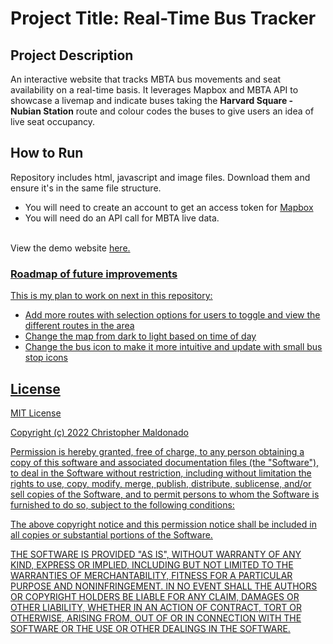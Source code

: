<h1>Project Title: Real-Time Bus Tracker</h1>

<h2>Project Description</h2>
An interactive website that tracks MBTA bus movements and seat availability on a real-time basis. It leverages Mapbox and MBTA API to showcase a livemap and indicate buses taking the <b>Harvard Square - Nubian Station</b> route and colour codes the buses to give users an idea of live seat occupancy.

<h2>How to Run</h2>
Repository includes html, javascript and image files. Download them and ensure it's in the same file structure.
<ul>
  <li>You will need to create an account to get an access token for <a href="https://www.mapbox.com/">Mapbox</a></li>
  <li>You will need do an API call for MBTA live data.</li>
</ul>
<br>View the demo website <a href="https://jadewee.github.io/projects/maps.html">here.

<h3>Roadmap of future improvements</h3>
  This is my plan to work on next in this repository:
  <ul>
    <li>Add more routes with selection options for users to toggle and view the different routes in the area</li>
    <li>Change the map from dark to light based on time of day</li>
    <li>Change the bus icon to make it more intuitive and update with small bus stop icons</li>
  </ul>

<h2>License</h3>
MIT License

Copyright (c) 2022 Christopher Maldonado

Permission is hereby granted, free of charge, to any person obtaining a copy of this software and associated documentation files (the "Software"), to deal in the Software without restriction, including without limitation the rights to use, copy, modify, merge, publish, distribute, sublicense, and/or sell copies of the Software, and to permit persons to whom the Software is furnished to do so, subject to the following conditions:

The above copyright notice and this permission notice shall be included in all copies or substantial portions of the Software.

THE SOFTWARE IS PROVIDED "AS IS", WITHOUT WARRANTY OF ANY KIND, EXPRESS OR IMPLIED, INCLUDING BUT NOT LIMITED TO THE WARRANTIES OF MERCHANTABILITY, FITNESS FOR A PARTICULAR PURPOSE AND NONINFRINGEMENT. IN NO EVENT SHALL THE AUTHORS OR COPYRIGHT HOLDERS BE LIABLE FOR ANY CLAIM, DAMAGES OR OTHER LIABILITY, WHETHER IN AN ACTION OF CONTRACT, TORT OR OTHERWISE, ARISING FROM, OUT OF OR IN CONNECTION WITH THE SOFTWARE OR THE USE OR OTHER DEALINGS IN THE SOFTWARE.
